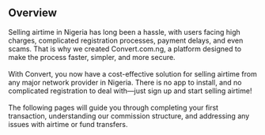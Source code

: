## Overview

Selling airtime in Nigeria has long been a hassle, with users facing high charges, complicated registration processes, payment delays, and even scams. That is why we created Convert.com.ng, a platform designed to make the process faster, simpler, and more secure.
<br></br>
With Convert, you now have a cost-effective solution for selling airtime from any major network provider in Nigeria. There is no app to install, and no complicated registration to deal with—just sign up and start selling airtime!
<br></br>
The following pages will guide you through completing your first transaction, understanding our commission structure, and addressing any issues with airtime or fund transfers.
<br></br>




